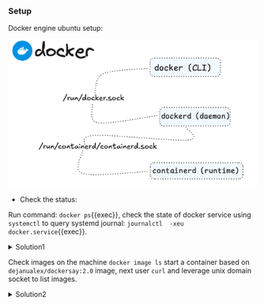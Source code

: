 ### Setup

Docker engine ubuntu setup:

![Scan results](./assets/docker_ubuntu.png)


* Check the status: 

Run command: `docker ps`{{exec}}, check the state of docker service using `systemctl` to query systemd journal: `journalctl  -xeu docker.service`{{exec}}.

<details>
<summary>Solution1</summary>
Check the status of <code>docker.socket</code> and use systemctl to start the unit <code>systemctl start docker.socket </code> 
</details>

Check images on the machine `docker image ls` start a container based on `dejanualex/dockersay:2.0` image, next user `curl` and leverage unix domain socket to list images.

<details>
<summary>Solution2</summary>
 **curl** can talk to a Unix Socket via the <code>--unix-socket</code> flag <code>curl --unix-socket /var/run/docker.sock http://localhost/images/json</code> 
</details>